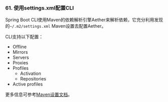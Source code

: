 ### 61. 使用settings.xml配置CLI
Spring Boot CLI使用Maven的依赖解析引擎Aether来解析依赖，它充分利用发现的`~/.m2/settings.xml` Maven设置去配置Aether。

CLI支持以下配置：

* Offline
* Mirrors
* Servers
* Proxies
* Profiles
  * Activation
  
  * Repositories
* Active profiles 

更多信息可参考[Maven设置文档](https://maven.apache.org/settings.html)。
